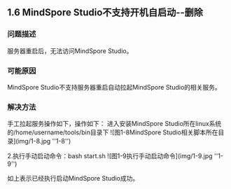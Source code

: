 ## 1.6 MindSpore Studio不支持开机自启动--删除
### 问题描述
服务器重启后，无法访问MindSpore Studio。
### 可能原因
MindSpore Studio不支持服务器重启自动拉起MindSpore Studio的相关服务。
### 解决方法
手工拉起服务操作如下，操作如下：
进入安装MindSpore Studio所在linux系统的/home/username/tools/bin目录下
![图1-8MindSpore Studio相关脚本所在目录](img/1-8.jpg ''1-8'')


2.执行手动启动命令：bash start.sh
![图1-9执行手动启动命令](img/1-9.jpg ''1-9'')


如上表示已经执行启动MindSpore Studio成功。
